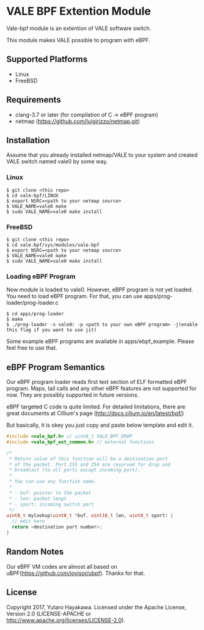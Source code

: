 # VALE BPF Extention Module
Vale-bpf module is an extention of VALE software switch.

This module makes VALE possible to program with eBPF.

## Supported Platforms
- Linux
- FreeBSD

## Requirements
- clang-3.7 or later (for compilation of C -> eBPF program)
- netmap (https://github.com/luigirizzo/netmap.git)

## Installation
Assume that you already installed netmap/VALE to your system
and created VALE switch named vale0 by some way.

### Linux
```
$ git clone <this repo>
$ cd vale-bpf/LINUX
$ export NSRC=<path to your netmap source>
$ VALE_NAME=vale0 make
$ sudo VALE_NAME=vale0 make install
```

### FreeBSD
```
$ git clone <this repo>
$ cd vale-bpf/sys/modules/vale-bpf
$ export NSRC=<path to your netmap source>
$ VALE_NAME=vale0 make
$ sudo VALE_NAME=vale0 make install
```

### Loading eBPF Program
Now module is loaded to vale0. However, eBPF program is not yet loaded.
You need to load eBPF program. For that, you can use apps/prog-loader/prog-loader.c

```
$ cd apps/prog-loader
$ make
$ ./prog-loader -s vale0: -p <path to your own eBPF program> -j(enable this flag if you want to use jit)
```

Some example eBPF programs are available in apps/ebpf\_example. Please feel free to
use that.

## eBPF Program Semantics
Our eBPF program loader reads first text section of ELF formatted eBPF program.
Maps, tail calls and any other eBPF features are not supported for now. They are
possibly supported in future versions.


eBPF targeted C code is quite limited. For detailed limitations, there are great documents
at Cillium's page (http://docs.cilium.io/en/latest/bpf/)

But basically, it is okey you just copy and paste below template and edit it.

```C
#include <vale_bpf.h> // uint8_t VALE_BPF_DROP
#include <vale_bpf_ext_common.h> // external functions

/*
 * Return value of this function will be a destination port
 * of the packet. Port 255 and 254 are reserved for drop and
 * broadcast (to all ports except incoming port).
 *
 * You can use any function name.
 *
 * - buf: pointer to the packet
 * - len: packet lengt
 * - sport: incoming switch port
 */
uint8_t mylookup(uint8_t *buf, uint16_t len, uint8_t sport) {
  // edit here
  return <destination port number>;
}
```

## Random Notes
Our eBPF VM codes are almost all based on uBPF(https://github.com/iovisor/ubpf).
Thanks for that.

## License
Copyright 2017, Yutaro Hayakawa. Licensed under the Apache License,
Version 2.0 (LICENSE-APACHE or http://www.apache.org/licenses/LICENSE-2.0).

